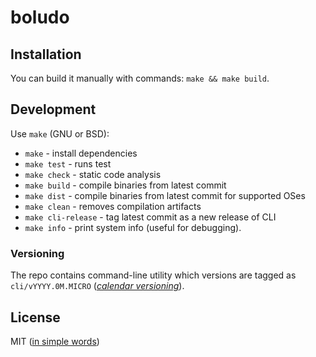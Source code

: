 # boludo

## Installation

You can build it manually with commands: `make && make build`.

## Development

Use `make` (GNU or BSD):

- `make` - install dependencies
- `make test` - runs test
- `make check` - static code analysis
- `make build` - compile binaries from latest commit
- `make dist` - compile binaries from latest commit for supported OSes
- `make clean` - removes compilation artifacts
- `make cli-release` - tag latest commit as a new release of CLI
- `make info` - print system info (useful for debugging).

### Versioning

The repo contains command-line utility which versions are tagged as `cli/vYYYY.0M.MICRO` (_[calendar versioning](https://calver.org/)_).

## License

MIT ([in simple words](https://www.tldrlegal.com/license/mit-license))
